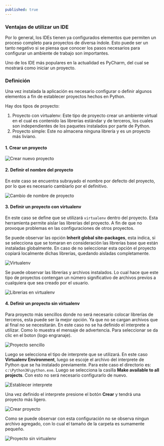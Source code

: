 ```yaml
---
published: true
---
```

### Ventajas de utilizar un IDE
Por lo general, los IDEs tienen ya configurados elementos que permiten un proceso completo para proyectos de diversa índole. Esto puede ser un tanto negativo si se piensa que conocer los pasos necesarios para configurar un ambiente de trabajo son importantes.

Uno de los IDE más populares en la actualidad es PyCharm, del cual se mostrará como iniciar un proyecto.

### Definición
Una vez instalada la aplicación es necesario configurar o definir algunos elementos a fin de establecer proyectos hechos en Python.

Hay dos tipos de proyecto:
1. Proyecto con virtualenv: Este tipo de proyecto crear un ambiente virtual en el cual es contenido las librerías estándar y de terceros, los cuales son independientes de los paquetes instalados por parte de Python.
2. Proyecto simple: Este no almacena ninguna librería y es un proyecto más liviano.

#### 1. Crear un proyecto

![Crear nuevo proyecto](/public/images/pycharm/1.PNG)

#### 2. Definir el nombre del proyecto
En este caso se encuentra subrayado el nombre por defecto del proyecto, por lo que es necesario cambiarlo por el definitivo.

![Cambio de nombre de proyecto](/public/images/pycharm/2.PNG)

#### 3. Definir un proyecto con virtualenv
En este caso se define que se utilizará `virtualenv` dentro del proyecto. Esta herramienta permite aislar las librerías del proyecto. A fin de que no provoque problemas en las configuraciones de otros proyectos. 

Se puede observar las opción **Inherit global site-packages**, esta indica, si se selecciona que se tomaran en consideración las librerías base que están instaladas globalmente. En caso de no seleccionar esta opción el proyecto copiará localmente dichas librerías, quedando aisladas completamente.

![Virtualenv](/public/images/pycharm/3.PNG)

Se puede observar las librerías y archivos instalados. Lo cual hace que este tipo de proyectos contengan un número significativo de archivos previos a cualquiera que sea creado por el usuario.

![Librerias en virtualenv](/public/images/pycharm/4.PNG)

#### 4. Definir un proyecto sin virtualenv
Para proyecto más sencillos donde no será necesario colocar librerías de terceros, esta puede ser la mejor opción. Ya que no se cargan archivos que al final no se necesitarán. En este caso no se ha definido el interprete a utilizar. Como lo muestra el mensaje de advertencia.
Para seleccionar se da clic en el boton (logo engranaje).

![Proyecto sencillo](/public/images/pycharm/5.PNG)

Luego se selecciona el tipo de interprete que se utilizará. En este caso **Virtualenv Environment**, luego se escoje el archivo del interprete de Python que se ha instalado previamente. Para este caso el directorio es: `c:\Python36\python.exe`. Luego se selecciona la casilla **Make available to all projects**. Con esto no será necesario configurarlo de nuevo.

![Establecer interprete](/public/images/pycharm/7.PNG)

Una vez definido el interprete presione el botón **Crear** y tendrá una proyecto más ligero.

![Crear proyecto](/public/images/pycharm/8.PNG)

Como se puede observar con esta configuración no se observa ningun archivo agregado, con lo cual el tamaño de la carpeta es sumamente pequeño.

![Proyecto sin virtualenv](/public/images/pycharm/9.PNG)
